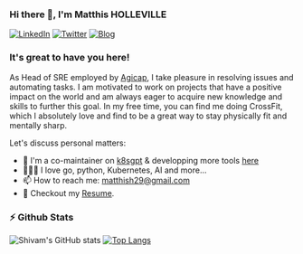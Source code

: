 ### Hi there 👋, I'm Matthis HOLLEVILLE

[![LinkedIn](https://img.shields.io/badge/linkedin-%230077B5.svg?style=for-the-badge&logo=linkedin&logoColor=white)](https://www.linkedin.com/in/matthis-holleville/)
[![Twitter](https://img.shields.io/badge/Twitter-%231DA1F2.svg?style=for-the-badge&logo=Twitter&logoColor=white)](https://twitter.com/sreguys)
[![Blog](https://img.shields.io/badge/BLOG-blue?style=for-the-badge&logo=blogger&logoColor=white)](https://tpamp.gitlab.io/blog/)



### It's great to have you here! &nbsp;

As Head of SRE employed by [Agicap](https://agicap.com/), I take pleasure in resolving issues and automating tasks. I am motivated to work on projects that have a positive impact on the world and am always eager to acquire new knowledge and skills to further this goal. In my free time, you can find me doing CrossFit, which I absolutely love and find to be a great way to stay physically fit and mentally sharp.

Let's discuss personal matters:

- 🔭 I'm a co-maintainer on [k8sgpt](https://github.com/k8sgpt-ai/k8sgpt) & developping more tools [here](https://github.com/matthisholleville)
- 👨🏻‍💻 I love go, python, Kubernetes, AI and more...
- 📫 How to reach me: matthish29@gmail.com
- 📝 Checkout my [Resume](https://github.com/matthisholleville/matthisholleville/blob/master/resume.pdf).

### ⚡ Github Stats

![Shivam's GitHub stats](https://github-readme-stats-sigma-five.vercel.app/api?username=matthisholleville&hide=stars&count_private=true&show_icons=true&theme=radical)
[![Top Langs](https://github-readme-stats-sigma-five.vercel.app/api/top-langs/?username=matthisholleville&layout=compact&theme=radical)](https://github.com/matthisholleville/github-readme-stats)

<!--
**matthisholleville/matthisholleville** is a ✨ _special_ ✨ repository because its `README.md` (this file) appears on your GitHub profile.

Here are some ideas to get you started:

- 🔭 I’m currently working on ...
- 🌱 I’m currently learning ...
- 👯 I’m looking to collaborate on ...
- 🤔 I’m looking for help with ...
- 💬 Ask me about ...
- 📫 How to reach me: ...
- 😄 Pronouns: ...
- ⚡ Fun fact: ...
-->
